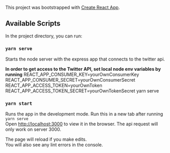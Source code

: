 This project was bootstrapped with [Create React App](https://github.com/facebook/create-react-app).

## Available Scripts

In the project directory, you can run:


### `yarn serve`

Starts the node server with the express app that connects to the twitter api.<br />

<b>In order to get access to the Twitter API, set local node env variables by running</b>
REACT_APP_CONSUMER_KEY=yourOwnConsumerKey REACT_APP_CONSUMER_SECRET=yourOwnConsumerSecret REACT_APP_ACCESS_TOKEN=yourOwnToken REACT_APP_ACCESS_TOKEN_SECRET=yourOwnTokenSecret yarn serve

### `yarn start`

Runs the app in the development mode. Run this in a new tab after running `yarn serve`<br />
Open [http://localhost:3000](http://localhost:3000) to view it in the browser. The api request will only work on server 3000.

The page will reload if you make edits.<br />
You will also see any lint errors in the console.
